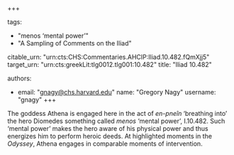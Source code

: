 +++

tags:
- "menos ‘mental power’"
- "A Sampling of Comments on the Iliad"

citable_urn: "urn:cts:CHS:Commentaries.AHCIP:Iliad.10.482.fQmXjj5"
target_urn: "urn:cts:greekLit:tlg0012.tlg001:10.482"
title: "Iliad 10.482"

authors:
- email: "gnagy@chs.harvard.edu"
  name: "Gregory Nagy"
  username: "gnagy"
+++

<p>The goddess Athena is engaged here in the act of <em>en-pneîn</em> ‘breathing into’ the hero Diomedes something called <em>menos</em> ‘mental power’, I.10.482. Such ‘mental power’ makes the hero aware of his physical power and thus energizes him to perform heroic deeds. At highlighted moments in the <em>Odyssey</em>, Athena engages in comparable moments of intervention.  </p>